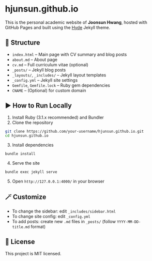 # hjunsun.github.io

This is the personal academic website of **Joonsun Hwang**, hosted with GitHub Pages and built using the [Hyde](https://github.com/poole/hyde) Jekyll theme.

## 🔧 Structure

- `index.html` – Main page with CV summary and blog posts
- `about.md` – About page
- `cv.md` – Full curriculum vitae (optional)
- `_posts/` – Jekyll blog posts
- `_layouts/`, `_includes/` – Jekyll layout templates
- `_config.yml` – Jekyll site settings
- `Gemfile`, `Gemfile.lock` – Ruby gem dependencies
- `CNAME` – (Optional) for custom domain

## ▶️ How to Run Locally

1. Install Ruby (3.1.x recommended) and Bundler  
2. Clone the repository

```bash
git clone https://github.com/your-username/hjunsun.github.io.git
cd hjunsun.github.io
```

3. Install dependencies

```bash
bundle install
```

4. Serve the site

```bash
bundle exec jekyll serve
```

5. Open `http://127.0.0.1:4000/` in your browser

## 🪄 Customize

- To change the sidebar: edit `_includes/sidebar.html`
- To change site config: edit `_config.yml`
- To add posts: create new `.md` files in `_posts/` (follow `YYYY-MM-DD-title.md` format)

## 📄 License

This project is MIT licensed.
